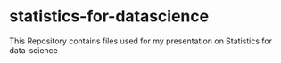 # statistics-for-datascience
This Repository contains files used for my presentation on Statistics for data-science
